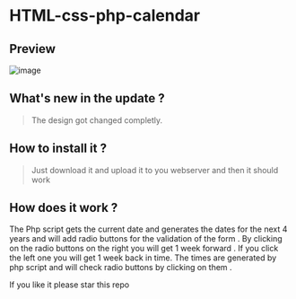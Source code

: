 # HTML-css-php-calendar

## Preview
![image](https://user-images.githubusercontent.com/101336067/183507998-e755cd2d-336d-41af-b893-45c1d038ec19.png)

## What's new in the update ?

>The design got changed completly.

## How to install it ?
>Just download it and upload it to you webserver and then it should work 

## How does it work ?

The Php script gets the current date and generates the dates for the next 4 years and will add radio buttons for the validation of the form . By clicking on the radio buttons on the right you will get 1 week forward . If you click the left one you will get 1 week back in time. The times are generated by php script and will check radio buttons by clicking on them .

If you like it please star this repo
